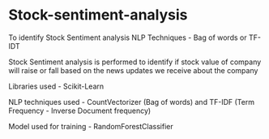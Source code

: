 # Stock-sentiment-analysis

To identify Stock Sentiment analysis NLP Techniques - Bag of words or TF-IDT  

Stock Sentiment analysis is performed to identify if stock value of company will raise or fall based on the news updates we receive about the company

Libraries used - Scikit-Learn

NLP techniques used - CountVectorizer (Bag of words) and TF-IDF (Term Frequency - Inverse Document frequency)

Model used for training - RandomForestClassifier
